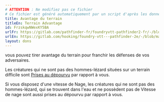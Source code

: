 ```yaml
---
# ATTENTION : Ne modifiez pas ce fichier
# Ce fichier est généré automatiquement par un script d'après les données du module Foundry VTT officiel et de sa traduction
title: Avantage du terrain
titleEn: Terrain Advantage
id: FrzskqwNWexKY5BA
urlFr: https://gitlab.com/pathfinder-fr/foundryvtt-pathfinder2-fr/-/blob/master/data/feats/FrzskqwNWexKY5BA.htm
urlEn: https://gitlab.com/hooking/foundry-vtt---pathfinder-2e/-/blob/master/packs/data/feats.db/terrain-advantage.json
layout: dons
---
```

vous pouvez tirer avantage du terrain pour franchir les défenses de vos adversaires.

Les créatures qui ne sont pas des hommes-lézard situées sur un terrain difficile sont [Prises au dépourvu](../conditions/pris-au-dépourvu.md) par rapport à vous.

Si vous disposez d'une vitesse de Nage, les créatures qui ne sont pas des hommes-lézard, qui se trouvent dans l'eau et ne possèdent pas de Vitesse de nage sont aussi prises au dépourvu par rapport à vous.
